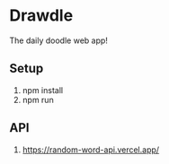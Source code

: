 # Drawdle

The daily doodle web app!

## Setup

1. npm install
2. npm run

## API

1. https://random-word-api.vercel.app/
